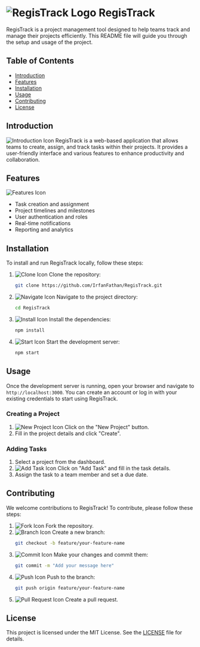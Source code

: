 # ![RegisTrack Logo](https://via.placeholder.com/50) RegisTrack

RegisTrack is a project management tool designed to help teams track and manage their projects efficiently. This README file will guide you through the setup and usage of the project.

## Table of Contents
- [Introduction](#introduction)
- [Features](#features)
- [Installation](#installation)
- [Usage](#usage)
- [Contributing](#contributing)
- [License](#license)

## Introduction
![Introduction Icon](https://via.placeholder.com/20) RegisTrack is a web-based application that allows teams to create, assign, and track tasks within their projects. It provides a user-friendly interface and various features to enhance productivity and collaboration.

## Features
![Features Icon](https://via.placeholder.com/20)
- Task creation and assignment
- Project timelines and milestones
- User authentication and roles
- Real-time notifications
- Reporting and analytics

## Installation
To install and run RegisTrack locally, follow these steps:

1. ![Clone Icon](https://via.placeholder.com/20) Clone the repository:
    ```bash
    git clone https://github.com/IrfanFathan/RegisTrack.git
    ```
2. ![Navigate Icon](https://via.placeholder.com/20) Navigate to the project directory:
    ```bash
    cd RegisTrack
    ```
3. ![Install Icon](https://via.placeholder.com/20) Install the dependencies:
    ```bash
    npm install
    ```
4. ![Start Icon](https://via.placeholder.com/20) Start the development server:
    ```bash
    npm start
    ```

## Usage
Once the development server is running, open your browser and navigate to `http://localhost:3000`. You can create an account or log in with your existing credentials to start using RegisTrack.

### Creating a Project
1. ![New Project Icon](https://via.placeholder.com/20) Click on the "New Project" button.
2. Fill in the project details and click "Create".

### Adding Tasks
1. Select a project from the dashboard.
2. ![Add Task Icon](https://via.placeholder.com/20) Click on "Add Task" and fill in the task details.
3. Assign the task to a team member and set a due date.

## Contributing
We welcome contributions to RegisTrack! To contribute, please follow these steps:

1. ![Fork Icon](https://via.placeholder.com/20) Fork the repository.
2. ![Branch Icon](https://via.placeholder.com/20) Create a new branch:
    ```bash
    git checkout -b feature/your-feature-name
    ```
3. ![Commit Icon](https://via.placeholder.com/20) Make your changes and commit them:
    ```bash
    git commit -m "Add your message here"
    ```
4. ![Push Icon](https://via.placeholder.com/20) Push to the branch:
    ```bash
    git push origin feature/your-feature-name
    ```
5. ![Pull Request Icon](https://via.placeholder.com/20) Create a pull request.

## License
This project is licensed under the MIT License. See the [LICENSE](LICENSE) file for details.